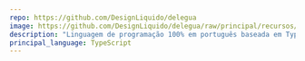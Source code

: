 ```yaml
---
repo: https://github.com/DesignLiquido/delegua
image: https://github.com/DesignLiquido/delegua/raw/principal/recursos/imagens/icone-delegua.png
description: "Linguagem de programação 100% em português baseada em TypeScript, independente de sistema operacional e dispositivo, e suporte a múltiplos dialetos."
principal_language: TypeScript
---
```

